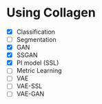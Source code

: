 # Using Collagen

- [x] Classification
- [ ] Segmentation
- [x] GAN
- [x] SSGAN
- [x] PI model (SSL)
- [ ] Metric Learning
- [ ] VAE
- [ ] VAE-SSL
- [ ] VAE-GAN
